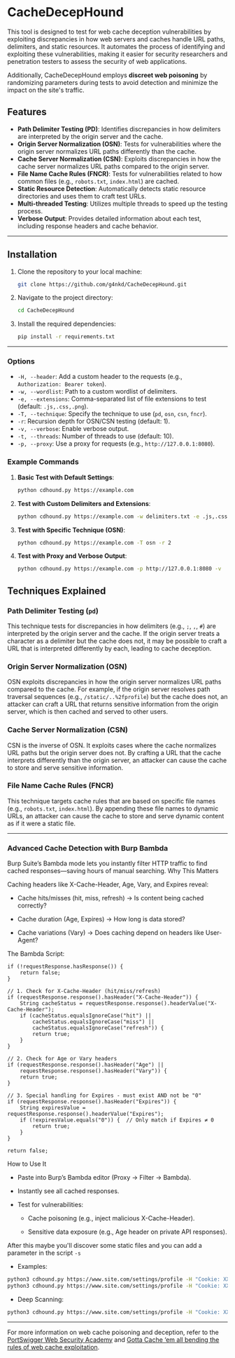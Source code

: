 # CacheDecepHound

This tool is designed to test for web cache deception vulnerabilities by exploiting discrepancies in how web servers and caches handle URL paths, delimiters, and static resources. It automates the process of identifying and exploiting these vulnerabilities, making it easier for security researchers and penetration testers to assess the security of web applications.

Additionally, CacheDecepHound employs **discreet web poisoning** by randomizing parameters during tests to avoid detection and minimize the impact on the site's traffic.

## Features

- **Path Delimiter Testing (PD)**: Identifies discrepancies in how delimiters are interpreted by the origin server and the cache.
- **Origin Server Normalization (OSN)**: Tests for vulnerabilities where the origin server normalizes URL paths differently than the cache.
- **Cache Server Normalization (CSN)**: Exploits discrepancies in how the cache server normalizes URL paths compared to the origin server.
- **File Name Cache Rules (FNCR)**: Tests for vulnerabilities related to how common files (e.g., `robots.txt`, `index.html`) are cached.
- **Static Resource Detection**: Automatically detects static resource directories and uses them to craft test URLs.
- **Multi-threaded Testing**: Utilizes multiple threads to speed up the testing process.
- **Verbose Output**: Provides detailed information about each test, including response headers and cache behavior.

---

## Installation

1. Clone the repository to your local machine:
   ```bash
   git clone https://github.com/g4nkd/CacheDecepHound.git
   ```

2. Navigate to the project directory:
   ```bash
   cd CacheDecepHound
   ```

3. Install the required dependencies:
   ```bash
   pip install -r requirements.txt
   ```

---

### Options

- `-H, --header`: Add a custom header to the requests (e.g., `Authorization: Bearer token`).
- `-w, --wordlist`: Path to a custom wordlist of delimiters.
- `-e, --extensions`: Comma-separated list of file extensions to test (default: `.js,.css,.png`).
- `-T, --technique`: Specify the technique to use (`pd`, `osn`, `csn`, `fncr`).
- `-r`: Recursion depth for OSN/CSN testing (default: 1).
- `-v, --verbose`: Enable verbose output.
- `-t, --threads`: Number of threads to use (default: 10).
- `-p, --proxy`: Use a proxy for requests (e.g., `http://127.0.0.1:8080`).

### Example Commands

1. **Basic Test with Default Settings**:
   ```bash
   python cdhound.py https://example.com
   ```

2. **Test with Custom Delimiters and Extensions**:
   ```bash
   python cdhound.py https://example.com -w delimiters.txt -e .js,.css,.html
   ```

3. **Test with Specific Technique (OSN)**:
   ```bash
   python cdhound.py https://example.com -T osn -r 2
   ```

4. **Test with Proxy and Verbose Output**:
   ```bash
   python cdhound.py https://example.com -p http://127.0.0.1:8080 -v
   ```

## Techniques Explained

### Path Delimiter Testing (`pd`)

This technique tests for discrepancies in how delimiters (e.g., `;`, `,`, `#`) are interpreted by the origin server and the cache. If the origin server treats a character as a delimiter but the cache does not, it may be possible to craft a URL that is interpreted differently by each, leading to cache deception.

### Origin Server Normalization (OSN)

OSN exploits discrepancies in how the origin server normalizes URL paths compared to the cache. For example, if the origin server resolves path traversal sequences (e.g., `/static/..%2fprofile`) but the cache does not, an attacker can craft a URL that returns sensitive information from the origin server, which is then cached and served to other users.

### Cache Server Normalization (CSN)

CSN is the inverse of OSN. It exploits cases where the cache normalizes URL paths but the origin server does not. By crafting a URL that the cache interprets differently than the origin server, an attacker can cause the cache to store and serve sensitive information.

### File Name Cache Rules (FNCR)

This technique targets cache rules that are based on specific file names (e.g., `robots.txt`, `index.html`). By appending these file names to dynamic URLs, an attacker can cause the cache to store and serve dynamic content as if it were a static file.

---

### Advanced Cache Detection with Burp Bambda

Burp Suite’s Bambda mode lets you instantly filter HTTP traffic to find cached responses—saving hours of manual searching.
Why This Matters

Caching headers like X-Cache-Header, Age, Vary, and Expires reveal:
- Cache hits/misses (hit, miss, refresh) → Is content being cached correctly?

- Cache duration (Age, Expires) → How long is data stored?

- Cache variations (Vary) → Does caching depend on headers like User-Agent?

The Bambda Script:
```
if (!requestResponse.hasResponse()) {
    return false;
}

// 1. Check for X-Cache-Header (hit/miss/refresh)
if (requestResponse.response().hasHeader("X-Cache-Header")) {
    String cacheStatus = requestResponse.response().headerValue("X-Cache-Header");
    if (cacheStatus.equalsIgnoreCase("hit") || 
        cacheStatus.equalsIgnoreCase("miss") || 
        cacheStatus.equalsIgnoreCase("refresh")) {
        return true;
    }
}

// 2. Check for Age or Vary headers
if (requestResponse.response().hasHeader("Age") || 
    requestResponse.response().hasHeader("Vary")) {
    return true;
}

// 3. Special handling for Expires - must exist AND not be "0"
if (requestResponse.response().hasHeader("Expires")) {
    String expiresValue = requestResponse.response().headerValue("Expires");
    if (!expiresValue.equals("0")) {  // Only match if Expires ≠ 0
        return true;
    }
}

return false;
```
How to Use It

- Paste into Burp’s Bambda editor (Proxy → Filter → Bambda).

- Instantly see all cached responses.
- Test for vulnerabilities:
   - Cache poisoning (e.g., inject malicious X-Cache-Header).

   - Sensitive data exposure (e.g., Age header on private API responses).

After this maybe you'll discover some static files and you can add a parameter in the script `-s`
- Examples:
```bash
python3 cdhound.py https://www.site.com/settings/profile -H "Cookie: XXX" -H "Authorization: XXX" -s 'avatar-builder/avatar_builder_clothing_selected.svg' -v
python3 cdhound.py https://www.site.com/settings/profile -H "Cookie: XXX" -s 'static.js' -w delimeters-wordlist.txt
```
- Deep Scanning:
```bash
python3 cdhound.py https://www.site.com/settings/profile -H "Cookie: XXX" -v -s 'statics/static-file.svg,static.css' -w delimeters-wordlist.txt -e extensions-wordlist.txt -r 3
```
---

For more information on web cache poisoning and deception, refer to the [PortSwigger Web Security Academy](https://portswigger.net/web-security/web-cache-poisoning) and [Gotta Cache ‘em all bending the rules of web cache exploitation](https://www.youtube.com/watch?v=70yyOMFylUA).
